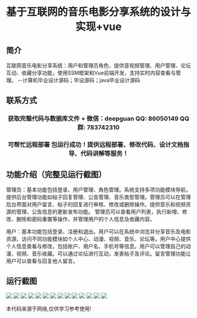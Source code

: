 <p><h1 align="center">基于互联网的音乐电影分享系统的设计与实现+vue</h1></p>

## 简介
互联网音乐电影分享系统：用户和管理员角色，提供音视频管理、用户管理、论坛互动、收藏分享功能，使用SSM框架和Vue前端开发，支持实时内容查看与管理。    --计算机毕业设计源码；毕设源码；java毕业设计源码


## 联系方式
<p><h3 align="center">获取完整代码与数据库文件 + 微信：deepguan QQ: 86050149 QQ群: 783742310</h3></p>
<p><h3 align="center">可帮忙远程部署 包运行成功！提供远程部署、修改代码、设计文档指导、代码讲解等服务！</h3></p>

## 功能介绍（完整见运行截图）
管理员：基本功能包括登录、用户管理、角色管理。系统支持多项功能模块导航，提供后台管理功能如帖子回复管理、公告管理、音乐类型管理。管理员可以在管理后台界面对用户留言、帖子的回复进行审核、修改或删除操作。提供音乐和视频资源的管理、公告信息的更新发布功能。 管理员可以查看用户列表，执行新增、修改、删除和密码重置等操作，并管理用户的个人信息及收藏内容。

用户：基本功能包括登录、注册和退出。用户可以在系统中浏览并分享音乐及电影资源，访问不同功能模块如个人中心、动漫、视频、音乐、论坛等。用户中心提供个人信息查看与修改，包括账户、用户名、手机号等信息。用户可以管理自己的动漫、视频、音乐收藏。可以通过论坛进行互动，发表帖子及评论。留言管理功能让用户可以查看与回复他人留言。


## 运行截图
![](img/001.jpg)
![](img/002.jpg)
![](img/003.jpg)
![](img/004.jpg)
![](img/005.jpg)
![](img/006.jpg)
![](img/007.jpg)
![](img/008.jpg)
![](img/009.jpg)
![](img/010.jpg)
![](img/011.jpg)
![](img/012.jpg)
![](img/013.jpg)
![](img/014.jpg)

<p>本代码来源于网络,仅供学习参考使用!</p>
